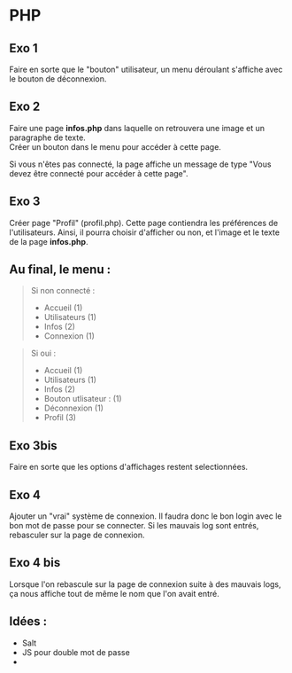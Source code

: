 # PHP
## Exo 1
Faire en sorte que le "bouton" utilisateur, un menu déroulant s'affiche avec le bouton de déconnexion.


## Exo 2
Faire une page __infos.php__ dans laquelle on retrouvera une image et un paragraphe de texte.  
Créer un bouton dans le menu pour accéder à cette page.

Si vous n'êtes pas connecté, la page affiche un message de type "Vous devez être connecté pour accéder à cette page".

## Exo 3
Créer page "Profil" (profil.php).
Cette page contiendra les préférences de l'utilisateurs.
Ainsi, il pourra choisir d'afficher ou non, et l'image et le texte de la page __infos.php__.

## Au final, le menu :
>Si non connecté : 
>- Accueil (1)
>- Utilisateurs (1)
>- Infos (2)
>- Connexion (1)

>Si oui :
>- Accueil (1)
>- Utilisateurs (1)
>- Infos (2)
>- Bouton utlisateur : (1)
>  - Déconnexion (1)
>  - Profil (3)


## Exo 3bis
Faire en sorte que les options d'affichages restent selectionnées.

## Exo 4
Ajouter un "vrai" système de connexion. Il faudra donc le bon login avec le bon mot de passe pour se connecter.
Si les mauvais log sont entrés, rebasculer sur la page de connexion.

## Exo 4 bis
Lorsque l'on rebascule sur la page de connexion suite à des mauvais logs, ça nous affiche tout de même le nom que l'on avait entré.


## Idées : 
- Salt
- JS pour double mot de passe
- 